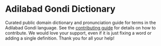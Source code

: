 
# Adilabad Gondi Dictionary

Curated public domain dictionary and pronunciation guide for terms in the Adilabad Gondi language. See the [contributing guide](https://github.com/drumworkteam/term/blob/make/.github/contributing.md) for details on how to contribute. We would love your support, even if it is just fixing a word or adding a single definition. Thank you for all your help!